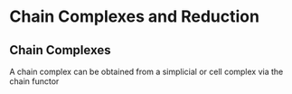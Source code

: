 # Chain Complexes and Reduction

## Chain Complexes

A chain complex can be obtained from a simplicial or cell complex via the chain functor
